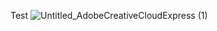 Test
![Untitled_AdobeCreativeCloudExpress (1)](https://user-images.githubusercontent.com/12836843/156220709-e2a88683-3549-4a45-92b9-9a2833cbf858.gif)

